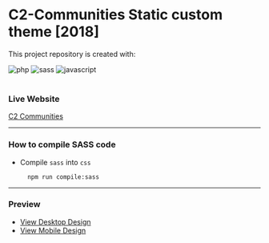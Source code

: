 # C2-Communities Static custom theme [2018]

This project repository is created with:

<div>
  <img src="https://img.shields.io/badge/-PHP-black?style=for-the-badge&logoColor=white&logo=php&color=777bb4" alt="php" />
  <img src="https://img.shields.io/badge/-SASS-black?style=for-the-badge&logoColor=white&logo=sass&color=cc6699" alt="sass" />
  <img src="https://img.shields.io/badge/-Javascript-black?style=for-the-badge&logoColor=black&logo=javascript&color=f7df1e" alt="javascript" />
</div>
<br />

### Live Website

[C2 Communities](https://www.c2communities.com)

---

### How to compile SASS code

- Compile `sass` into `css`

  ```
    npm run compile:sass
  ```

---

### Preview

- [View Desktop Design](https://raw.githubusercontent.com/edantal/Project-c2Communities--StaticTheme/master/preview-desktop.jpg)
- [View Mobile Design](https://raw.githubusercontent.com/edantal/Project-c2Communities--StaticTheme/master/preview-mobile.jpg)
